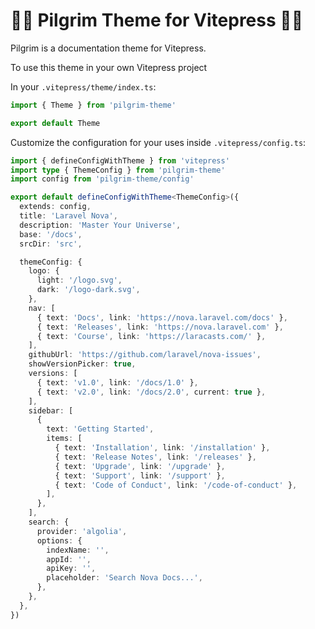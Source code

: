 # 🧑‍🚀 Pilgrim Theme for Vitepress 🏄‍♂️

Pilgrim is a documentation theme for Vitepress.

To use this theme in your own Vitepress project

In your `.vitepress/theme/index.ts`:

```ts
import { Theme } from 'pilgrim-theme'

export default Theme
```

Customize the configuration for your uses inside `.vitepress/config.ts`:

```ts
import { defineConfigWithTheme } from 'vitepress'
import type { ThemeConfig } from 'pilgrim-theme'
import config from 'pilgrim-theme/config'

export default defineConfigWithTheme<ThemeConfig>({
  extends: config,
  title: 'Laravel Nova',
  description: 'Master Your Universe',
  base: '/docs',
  srcDir: 'src',

  themeConfig: {
    logo: {
      light: '/logo.svg',
      dark: '/logo-dark.svg',
    },
    nav: [
      { text: 'Docs', link: 'https://nova.laravel.com/docs' },
      { text: 'Releases', link: 'https://nova.laravel.com' },
      { text: 'Course', link: 'https://laracasts.com/' },
    ],
    githubUrl: 'https://github.com/laravel/nova-issues',
    showVersionPicker: true,
    versions: [
      { text: 'v1.0', link: '/docs/1.0' },
      { text: 'v2.0', link: '/docs/2.0', current: true },
    ],
    sidebar: [
      {
        text: 'Getting Started',
        items: [
          { text: 'Installation', link: '/installation' },
          { text: 'Release Notes', link: '/releases' },
          { text: 'Upgrade', link: '/upgrade' },
          { text: 'Support', link: '/support' },
          { text: 'Code of Conduct', link: '/code-of-conduct' },
        ],
      },
    ],
    search: {
      provider: 'algolia',
      options: {
        indexName: '',
        appId: '',
        apiKey: '',
        placeholder: 'Search Nova Docs...',
      },
    },
  },
})
```

